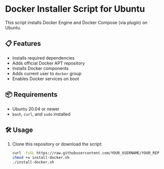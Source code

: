 # Docker Installer Script for Ubuntu

This script installs Docker Engine and Docker Compose (via plugin) on Ubuntu.

## 📋 Features
- Installs required dependencies
- Adds official Docker APT repository
- Installs Docker components
- Adds current user to `docker` group
- Enables Docker services on boot

## 📦 Requirements
- Ubuntu 20.04 or newer
- `bash`, `curl`, and `sudo` installed

## 🛠 Usage

1. Clone this repository or download the script:
   ```bash
   curl -fsSL https://raw.githubusercontent.com/YOUR_USERNAME/YOUR_REPO/main/install-docker.sh -o install-docker.sh
   chmod +x install-docker.sh
   ./install-docker.sh
